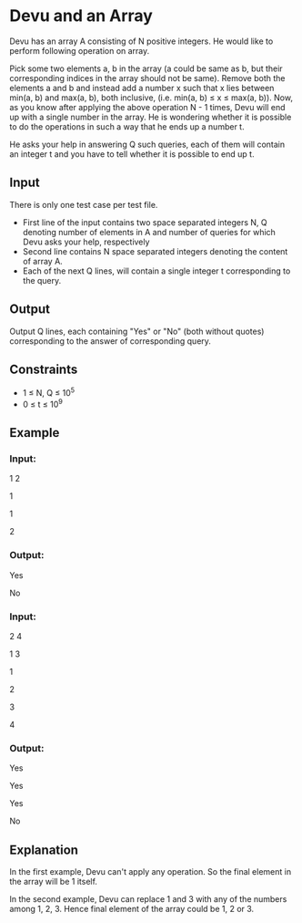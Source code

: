 # Devu and an Array

Devu has an array A consisting of N positive integers. He would like to perform following operation on array.

Pick some two elements a, b in the array (a could be same as b, but their corresponding indices in the array should not be same). 
Remove both the elements a and b and instead add a number x such that x lies between min(a, b) and max(a, b), both inclusive, (i.e. min(a, b) ≤ x ≤ max(a, b)).
Now, as you know after applying the above operation N - 1 times, Devu will end up with a single number in the array. 
He is wondering whether it is possible to do the operations in such a way that he ends up a number t.

He asks your help in answering Q such queries, each of them will contain an integer t and you have to tell whether it is possible to end up t.

## Input

There is only one test case per test file.

- First line of the input contains two space separated integers N, Q denoting number of elements in A and 
number of queries for which Devu asks your help, respectively
- Second line contains N space separated integers denoting the content of array A.
- Each of the next Q lines, will contain a single integer t corresponding to the query.

## Output

Output Q lines, each containing "Yes" or "No" (both without quotes) corresponding to the answer of corresponding query.

## Constraints

- 1 ≤ N, Q ≤ 10<sup>5</sup>
- 0 ≤ t ≤ 10<sup>9</sup>

## Example

### Input:

1 2

1

1

2

### Output:

Yes

No

### Input:

2 4

1 3

1

2

3

4

### Output:

Yes

Yes

Yes

No

## Explanation

In the first example, Devu can't apply any operation. So the final element in the array will be 1 itself.

In the second example, Devu can replace 1 and 3 with any of the numbers among 1, 2, 3. Hence final element of the array could be 1, 2 or 3.
